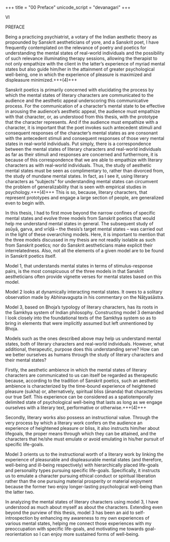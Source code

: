 +++
title = "00 Preface"
unicode_script = "devanagari"
+++


VI

PREFACE

Being a practicing psychiatrist, a votary of the Indian aesthetic theory as propounded by Sanskrit aestheticians of yore, and a Sanskrit poet, I have frequently contemplated on the relevance of poetry and poetics for understanding the mental states of real-world individuals and the possibility of such relevance illuminating therapy sessions, allowing the therapist to not only empathize with the client in the latter’s experience of myriad mental states but also guide him/her in the attainment of greater psychological well-being, one in which the experience of pleasure is maximized and displeasure minimized.+++(4)+++ 

Sanskrit poetics is primarily concerned with elucidating the process by which the mental states of literary characters are communicated to the audience and the aesthetic appeal underscoring this communicative process. For the communication of a character’s mental state to be effective in arousing the audience’s aesthetic appeal, the audience must empathize with that character, or, as understood from this thesis, with the prototype that the character represents. And if the audience must empathize with a character, it is important that the poet invokes such antecedent stimuli and consequent responses of the character’s mental states as are consonant with the antecedent stimuli and consequent responses of those very mental states in real-world individuals. Put simply, there is a correspondence between the mental states of literary characters and real-world individuals as far as their stimuli and responses are concerned and furthermore, it is because of this correspondence that we are able to empathize with literary characters as with real-world individuals. Thus, the study of aesthetic mental states must be seen as complimentary to, rather than divorced from, the study of mundane mental states. In fact, as I see it, using literary characters as “subjects” for understanding mental states can circumvent the problem of generalizability that is seen with empirical studies in psychology.+++(4)+++ This is so, because, literary characters, that represent prototypes and engage a large section of people, are generalized even to begin with.

In this thesis, I had to first move beyond the narrow confines of specific mental states and evolve three models from Sanskrit poetics that would help me understand mental states in general. The subsequent study of asūyā, garva, and vrīḍā – the thesis’s target mental states – was carried out in the light of these overarching models. Here, it is important to mention that the three models discussed in my thesis are not readily isolable as such from Sanskrit poetics; nor do Sanskrit aestheticians make explicit their interrelatedness. Also, not all the elements of a given model are to be found in Sanskrit poetics itself. 

Model 1, that understands mental states in terms of stimulus-response pairs, is the most conspicuous of the three models in that Sanskrit aestheticians often provide vignette verses for mental states based on this model. 

Model 2 looks at dynamically interacting mental states. It owes to a solitary observation made by Abhinavagupta in his commentary on the Nāṭyaśāstra. 

Model 3, based on Bhoja’s typology of literary characters, has its roots in the Samkhya system of Indian philosophy. Constructing model 3 demanded I look closely into the foundational texts of the Samkhya system so as to bring in elements that were implicitly assumed but left unmentioned by Bhoja. 

Models such as the ones described above may help us understand mental states, both of literary characters and real-world individuals. However, what additional, therapeutic, purpose does this understanding serve? How can we better ourselves as humans through the study of literary characters and their mental states? 

Firstly, the aesthetic ambience in which the mental states of literary characters are communicated to us can itself be regarded as therapeutic because, according to the tradition of Sanskrit poetics, such an aesthetic ambience is characterized by the time-bound experience of heightened pleasure (sukha) or, alternatively, spiritual bliss (ānanda) that characterizes our true Self. This experience can be considered as a spatiotemporally delimited state of psychological well-being that lasts as long as we engage ourselves with a literary text, performative or otherwise.+++(4)+++ 

Secondly, literary works also possess an instructional value. Through the very process by which a literary work confers on the audience an experience of heightened pleasure or bliss, it also instructs him/her about lifegoals, the proper means through which they can be attained, and the characters that he/she must emulate or avoid emulating in his/her pursuit of specific life-goals. 

Model 3 orients us to the instructional worth of a literary work by linking the experience of pleasurable and displeasurable mental states (and therefore, well-being and ill-being respectively) with hierarchically placed life-goals and personality types pursuing specific life-goals. Specifically, it instructs us to emulate a character pursuing ethical conduct or spiritual liberation rather than the one pursuing material prosperity or material enjoyment because the former two enjoy longer-lasting psychological well-being than the latter two. 

In analyzing the mental states of literary characters using model 3, I have understood as much about myself as about the characters. Extending even beyond the purview of this thesis, model 3 has been an aid to self-introspection by enhancing my awareness to my own experiences of various mental states, helping me connect those experiences with my preoccupation with specific life-goals, and motivating me towards goal-reorientation so I can enjoy more sustained forms of well-being.  